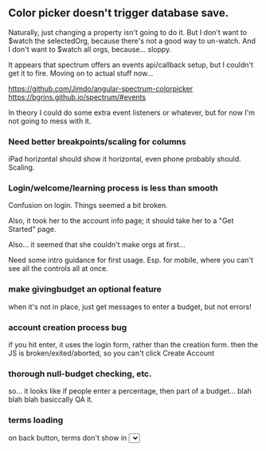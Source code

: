 

## Color picker doesn't trigger database save.


Naturally, just changing a property isn't going to do it. But I don't want to $watch the selectedOrg, because there's not a good way to un-watch. And I don't want to $watch all orgs, because... sloppy.

It appears that spectrum offers an events api/callback setup, but I couldn't get it to fire. Moving on to actual stuff now...

https://github.com/Jimdo/angular-spectrum-colorpicker
https://bgrins.github.io/spectrum/#events

In theory I could do some extra event listeners or whatever, but for now I'm not going to mess with it.



### Need better breakpoints/scaling for columns


iPad horizontal should show it horizontal, even phone probably should. Scaling.



### Login/welcome/learning process is less than smooth


Confusion on login. Things seemed a bit broken.

Also, it took her to the account info page; it should take her to a "Get Started" page.

Also... it seemed that she couldn't make orgs at first...

Need some intro guidance for first usage. Esp. for mobile, where you can't see all the controls all at once.



### make givingbudget an optional feature

when it's not in place, just get messages to enter a budget, but not errors!

### account creation process bug
if you hit enter, it uses the login form, rather than the creation form. 
then the JS is broken/exited/aborted, so you can't click Create Account


### thorough null-budget checking, etc. 

so... it looks like if people enter a percentage, then part of a budget... blah blah blah basiccally QA it.

### terms loading

on back button, terms don't show in <select> elements.

